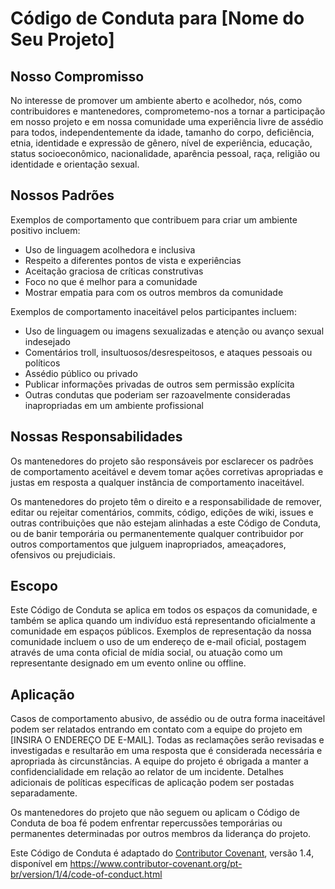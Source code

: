 # Código de Conduta para [Nome do Seu Projeto]

## Nosso Compromisso

No interesse de promover um ambiente aberto e acolhedor, nós, como contribuidores e mantenedores, comprometemo-nos a tornar a participação em nosso projeto e em nossa comunidade uma experiência livre de assédio para todos, independentemente da idade, tamanho do corpo, deficiência, etnia, identidade e expressão de gênero, nível de experiência, educação, status socioeconômico, nacionalidade, aparência pessoal, raça, religião ou identidade e orientação sexual.

## Nossos Padrões

Exemplos de comportamento que contribuem para criar um ambiente positivo incluem:

-   Uso de linguagem acolhedora e inclusiva
-   Respeito a diferentes pontos de vista e experiências
-   Aceitação graciosa de críticas construtivas
-   Foco no que é melhor para a comunidade
-   Mostrar empatia para com os outros membros da comunidade

Exemplos de comportamento inaceitável pelos participantes incluem:

-   Uso de linguagem ou imagens sexualizadas e atenção ou avanço sexual indesejado
-   Comentários troll, insultuosos/desrespeitosos, e ataques pessoais ou políticos
-   Assédio público ou privado
-   Publicar informações privadas de outros sem permissão explícita
-   Outras condutas que poderiam ser razoavelmente consideradas inapropriadas em um ambiente profissional

## Nossas Responsabilidades

Os mantenedores do projeto são responsáveis por esclarecer os padrões de comportamento aceitável e devem tomar ações corretivas apropriadas e justas em resposta a qualquer instância de comportamento inaceitável.

Os mantenedores do projeto têm o direito e a responsabilidade de remover, editar ou rejeitar comentários, commits, código, edições de wiki, issues e outras contribuições que não estejam alinhadas a este Código de Conduta, ou de banir temporária ou permanentemente qualquer contribuidor por outros comportamentos que julguem inapropriados, ameaçadores, ofensivos ou prejudiciais.

## Escopo

Este Código de Conduta se aplica em todos os espaços da comunidade, e também se aplica quando um indivíduo está representando oficialmente a comunidade em espaços públicos. Exemplos de representação da nossa comunidade incluem o uso de um endereço de e-mail oficial, postagem através de uma conta oficial de mídia social, ou atuação como um representante designado em um evento online ou offline.

## Aplicação

Casos de comportamento abusivo, de assédio ou de outra forma inaceitável podem ser relatados entrando em contato com a equipe do projeto em [INSIRA O ENDEREÇO DE E-MAIL]. Todas as reclamações serão revisadas e investigadas e resultarão em uma resposta que é considerada necessária e apropriada às circunstâncias. A equipe do projeto é obrigada a manter a confidencialidade em relação ao relator de um incidente. Detalhes adicionais de políticas específicas de aplicação podem ser postadas separadamente.

Os mantenedores do projeto que não seguem ou aplicam o Código de Conduta de boa fé podem enfrentar repercussões temporárias ou permanentes determinadas por outros membros da liderança do projeto.

Este Código de Conduta é adaptado do [Contributor Covenant](https://www.contributor-covenant.org), versão 1.4, disponível em https://www.contributor-covenant.org/pt-br/version/1/4/code-of-conduct.html
